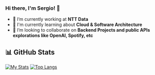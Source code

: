 ### Hi there, I'm Sergio! 👋

- 🔭 I’m currently working at **NTT Data**
- 🌱 I'm currently learning about **Cloud & Software Architecture**
- 👯 I’m looking to collaborate on **Backend Projects and public APIs explorations like OpenAI, Spotify, etc**

## 📊 GitHub Stats
[![My Stats](https://github-readme-stats.vercel.app/api?username=sherrerap)](https://github.com/anuraghazra/github-readme-stats)
[![Top Langs](https://github-readme-stats.vercel.app/api/top-langs/?username=sherrerap&layout=compact)](https://github.com/anuraghazra/github-readme-stats)
